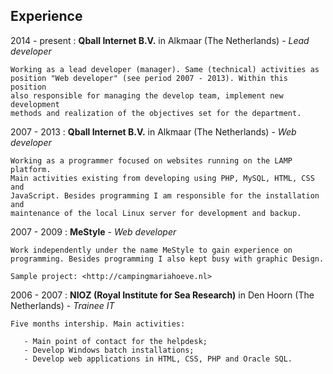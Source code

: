 ## Experience

2014 - present
:   **Qball Internet B.V.** in Alkmaar (The Netherlands)
    \-
    *Lead developer*

    Working as a lead developer (manager). Same (technical) activities as
    position "Web developer" (see period 2007 - 2013). Within this position
    also responsible for managing the develop team, implement new development
    methods and realization of the objectives set for the department.

2007 - 2013
:   **Qball Internet B.V.** in Alkmaar (The Netherlands)
    \-
    *Web developer*

    Working as a programmer focused on websites running on the LAMP platform.
    Main activities existing from developing using PHP, MySQL, HTML, CSS and
    JavaScript. Besides programming I am responsible for the installation and
    maintenance of the local Linux server for development and backup.

2007 - 2009
:   **MeStyle**
    \-
    *Web developer*

    Work independently under the name MeStyle to gain experience on
    programming. Besides programming I also kept busy with graphic Design.

    Sample project: <http://campingmariahoeve.nl>

2006 - 2007
:   **NIOZ (Royal Institute for Sea Research)** in Den Hoorn (The Netherlands)
    \-
    *Trainee IT*

    Five months intership. Main activities:

       - Main point of contact for the helpdesk;
       - Develop Windows batch installations;
       - Develop web applications in HTML, CSS, PHP and Oracle SQL.
